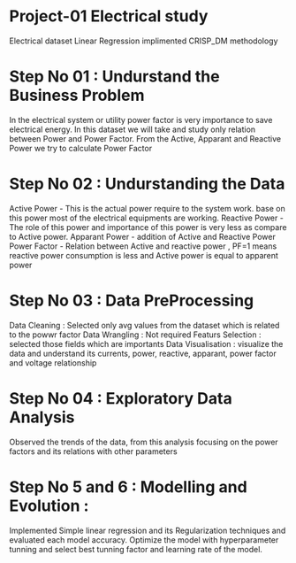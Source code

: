 # Project-01  Electrical study
Electrical dataset Linear Regression
implimented CRISP_DM methodology

# Step No 01 : Undurstand the Business Problem
In the electrical system or utility power factor is very importance to save electrical energy.
In this dataset we will take and study only relation between Power and Power Factor.
From the Active, Apparant and Reactive Power we try to calculate Power Factor

# Step No 02 : Undurstanding the Data
Active Power - This is the actual power require to the system work. base on this power most of the electrical equipments are working.
Reactive Power - The role of this power and importance of this power is very less as compare to Active power.
Apparant Power - addition of Active and Reactive Power
Power Factor - Relation between Active and reactive power , PF=1 means reactive power consumption is less and Active power is equal to apparent power

# Step No 03 : Data PreProcessing
Data Cleaning : Selected only avg values from the dataset which is related to the powwr factor 
Data Wrangling : Not required 
Featurs Selection :  selected those fields which are importants
Data Visualisation : visualize the data and understand its currents, power, reactive, apparant, power factor and voltage relationship

# Step No 04 : Exploratory Data Analysis
Observed the trends of the data, from this analysis focusing on the power factors and its relations with other parameters 

# Step No 5 and 6 : Modelling and Evolution : 
Implemented Simple linear regression and its Regularization techniques and evaluated each model accuracy. Optimize the model with hyperparameter tunning and select best tunning factor and learning rate of the model.

